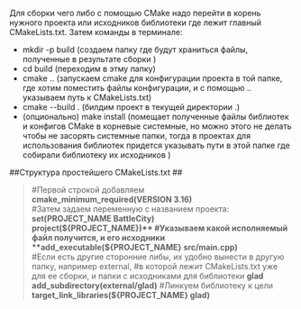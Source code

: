 Для сборки чего либо с помощью CMake надо перейти в корень нужного проекта или исходников библиотеки где лежит главный CMakeLists.txt. Затем команды в терминале:
 - mkdir -p build (создаем папку где будут храниться файлы, полученные в результате сборки )
 - cd build (переходим в этму папку)
 - cmake .. (запускаем cmake для конфигурации проекта в той папке, где хотим поместить файлы конфигурации, и с помощью .. указываем путь к CMakeLists.txt)
 - cmake --build . (билдим проект в текущей директории .)
 - (опционально) make install (помещает полученные файлы библиотек и конфигов CMake в корневые системные, но можно этого не делать чтобы не засорять системные папки, тогда в проектах для использования библиотек придется указывать пути в этой папке где собирали библиотеку их исходников )
 
##Структура простейшего CMakeLists.txt ##  
>#Первой строкой добавляем  
>**cmake_minimum_required(VERSION 3.16)**  
>#Затем задаем переменную с названием проекта:   
>**set(PROJECT_NAME BattleCity)**  
>**project(${PROJECT_NAME})**  
>#Указываем какой исполняемый файл получится, и его исходники  
>**add_executable(${PROJECT_NAME} src/main.cpp)**  
>#Если есть другие сторонние либы, их удобно вынести в другую папку, например external, 
>#в которой лежит CMakeLists.txt уже для ее сборки, и папки с исходниками для библиотеки **glad**  
>**add_subdirectory(external/glad)**
>#Линкуем библиотеку к цели
>**target_link_libraries(${PROJECT_NAME} glad)**
